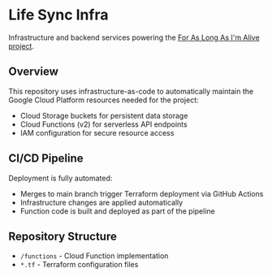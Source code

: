 # Life Sync Infra

Infrastructure and backend services powering the [For As Long As I'm Alive project](https://ondrejbarta.com).

## Overview

This repository uses infrastructure-as-code to automatically maintain the Google Cloud Platform resources needed for the project:

- Cloud Storage buckets for persistent data storage
- Cloud Functions (v2) for serverless API endpoints 
- IAM configuration for secure resource access

## CI/CD Pipeline

Deployment is fully automated:
- Merges to main branch trigger Terraform deployment via GitHub Actions
- Infrastructure changes are applied automatically
- Function code is built and deployed as part of the pipeline

## Repository Structure

- `/functions` - Cloud Function implementation
- `*.tf` - Terraform configuration files